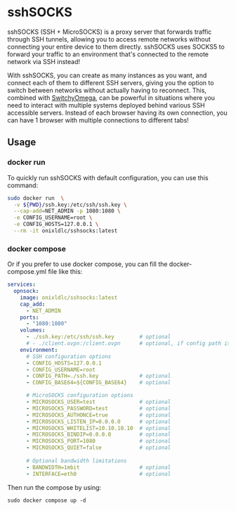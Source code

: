 
# sshSOCKS
sshSOCKS (SSH + MicroSOCKS) is a proxy server that forwards traffic through SSH tunnels, allowing you to access remote networks without connecting your entire device to them directly. sshSOCKS uses SOCKS5 to forward your traffic to an environment that's connected to the remote network via SSH instead!

With sshSOCKS, you can create as many instances as you want, and connect each of them to different SSH servers, giving you the option to switch between networks without actually having to reconnect. This, combined with [SwitchyOmega](https://github.com/FelisCatus/SwitchyOmega), can be powerful in situations where you need to interact with multiple systems deployed behind various SSH accessible servers. Instead of each browser having its own connection, you can have 1 browser with multiple connections to different tabs!

## Usage
### docker run
To quickly run sshSOCKS with default configuration, you can use this command:
```sh
sudo docker run  \
  -v ${PWD}/ssh.key:/etc/ssh/ssh.key \
  --cap-add=NET_ADMIN -p 1080:1080 \
  -e CONFIG_USERNAME=root \
  -e CONFIG_HOSTS=127.0.0.1 \
  --rm -it onixldlc/sshsocks:latest
```

### docker compose
Or if you prefer to use docker compose, you can fill the docker-compose.yml file like this:
```yml
services:
  opnsock:
    image: onixldlc/sshsocks:latest
    cap_add:
      - NET_ADMIN
    ports:
      - "1080:1080"
    volumes:
      - ./ssh.key:/etc/ssh/ssh.key        # optional
      # - ./client.ovpn:/client.ovpn      # optional, if config path is used
    environment:
      # SSH configuration options
      - CONFIG_HOSTS=127.0.0.1
      - CONFIG_USERNAME=root
      - CONFIG_PATH=./ssh.key             # optional
      - CONFIG_BASE64=${CONFIG_BASE64}    # optional

      # MicroSOCKS configuration options
      - MICROSOCKS_USER=test              # optional
      - MICROSOCKS_PASSWORD=test          # optional
      - MICROSOCKS_AUTHONCE=true          # optional
      - MICROSOCKS_LISTEN_IP=0.0.0.0      # optional
      - MICROSOCKS_WHITELIST=10.10.10.10  # optional
      - MICROSOCKS_BINDIP=0.0.0.0         # optional
      - MICROSOCKS_PORT=1080              # optional
      - MICROSOCKS_QUIET=false            # optional
      
      # Optional bandwidth limitations
      - BANDWIDTH=1mbit                   # optional
      - INTERFACE=eth0                    # optional
```

Then run the compose by using:
```
sudo docker compose up -d
```